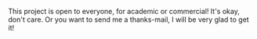 This project is open to everyone, for academic or commercial!
It's okay, don't care.
Or you want to send me a thanks-mail, I will be very glad to get it!
